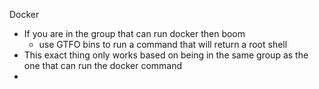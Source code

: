 Docker

* If you are in the group that can run docker then boom
	* use GTFO bins to run a command that will return a root shell
* This exact thing only works based on being in the same group as the one that can run the docker command 
* 